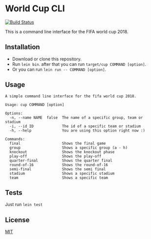 # World Cup CLI
[![Build Status](https://travis-ci.org/mstolin/clojure-world-cup-cli.svg?branch=master)](https://travis-ci.org/mstolin/clojure-world-cup-cli)

This is a command line interface for the FIFA world cup 2018.

## Installation

- Download or clone this repository.
- Run `lein bin`. after that you can run `target/cup COMMAND [option]`.
- Or you can run `lein run -- COMMAND [option]`.

## Usage

```
A simple command line interface for the fifa world cup 2018.

Usage: cup COMMAND [option]

Options:
  -n, --name NAME  false  The name of a specific group, team or stadium
  -i, --id ID             The id of a specific team or stadium
  -h, --help              You are using this option right now :)

Commands:
  final                   Shows the final game
  group                   Shows a specific group (a - h)
  knockout                Shows the knockout phase
  play-off                Shows the play-off
  quarter-final           Shows the quarter final
  round-of-16             Shows the round-of-16
  semi-final              Shows the semi final
  stadium                 Shows a specific stadium
  team                    Shows a specific team
```

## Tests

Just run `lein test`

## License

[MIT](https://github.com/mstolin/clojure-world-cup-cli/blob/master/LICENSE)
